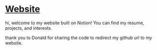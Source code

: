 # [Website](https://carmenx.github.io/ "Carmen's website")
hi, welcome to my website built on Notion! You can find my resume, projects, and interests. 

thank you to Donald for sharing the code to redirect my github url to my website.
